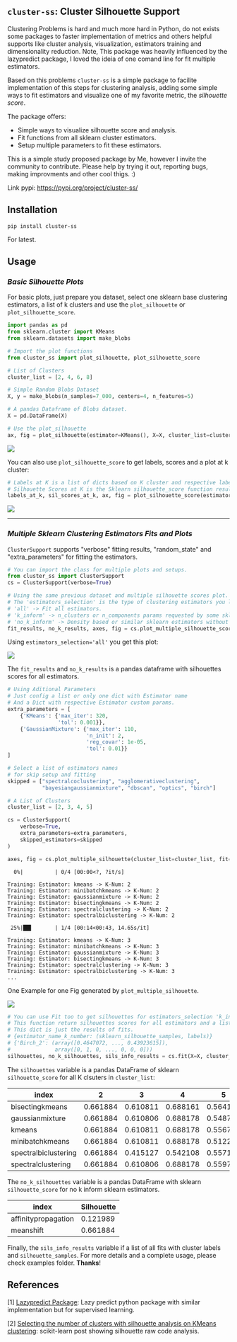 ## `cluster-ss`: Cluster Silhouette Support

Clustering Problems is hard and much more hard in Python, do not exists some packages to faster implementation of metrics and others helpful supports like cluster analysis, visualization, estimators training and dimensionality reduction.
Note, This package was heavily influenced by the lazypredict package, I loved the ideia of one comand line for fit multiple estimators.

Based on this problems `cluster-ss` is a simple package to facilite implementation of this steps for clustering analysis, adding some simple ways to fit estimators and visualize one of my favorite metric, the *silhouette score*.

The package offers:

* Simple ways to visualize silhouette score and analysis.
* Fit functions from all sklearn cluster estimators.
* Setup multiple parameters to fit these estimators.

This is a simple study proposed package by Me, however I invite the community to contribute. Please help by trying it out, reporting bugs, making improvments and other cool thigs. :)

Link pypi: https://pypi.org/project/cluster-ss/

## Installation

```
pip install cluster-ss
```
For latest.

## Usage

### *Basic Silhouette Plots*

For basic plots, just prepare you dataset, select one sklearn base clustering estimators, a list of k clusters and use the `plot_silhouette` or `plot_silhouette_score`.

```python
import pandas as pd
from sklearn.cluster import KMeans
from sklearn.datasets import make_blobs

# Import the plot functions
from cluster_ss import plot_silhouette, plot_silhouette_score

# List of Clusters
cluster_list = [2, 4, 6, 8]

# Simple Random Blobs Dataset
X, y = make_blobs(n_samples=7_000, centers=4, n_features=5)

# A pandas Dataframe of Blobs dataset.
X = pd.DataFrame(X)

# Use the plot_silhouette
ax, fig = plot_silhouette(estimator=KMeans(), X=X, cluster_list=cluster_list)

```

<img src="assets/plot_silhouette.png">

You can also use `plot_silhouette_score` to get labels, scores and a plot at k cluster:

```python
# Labels at K is a list of dicts based on K cluster and respective labels
# Silhouette Scores at K is the Sklearn silhouette_score function result for X and labels.
labels_at_k, sil_scores_at_k, ax, fig = plot_silhouette_score(estimator=KMeans(), X=X, cluster_list=cluster_list)
```

<img src="assets/plot_silhouette_score.png">


<hr>


### *Multiple Sklearn Clustering Estimators Fits and Plots*

`ClusterSupport` supports "verbose" fitting results, "random_state" and "extra_parameters" for fitting the estimators.

```python
# You can import the class for multiple plots and setups.
from cluster_ss import ClusterSupport
cs = ClusterSupport(verbose=True)

# Using the same previous dataset and multiple silhouette scores plot.
# The 'estimators_selection' is the type of clustering estimators you like to use.
# 'all' -> Fit all estimators.
# 'k_inform' -> n_clusters or n_components params requested by some sklearn estimators.
# 'no_k_inform' -> Density based or similar sklearn estimators without specifying cluster number. 
fit_results, no_k_results, axes, fig = cs.plot_multiple_silhouette_score(X=X, cluster_list=cluster_list, estimators_selection='all')
```

Using `estimators_selection='all'` you get this plot:

<img src="assets/plot_multiple_silhouette_score.png">

The `fit_results` and `no_k_results` is a pandas dataframe with silhouettes scores for all estimators.


```python
# Using Aditional Parameters
# Just config a list or only one dict with Estimator name
# And a Dict with respective Estimator custom params.
extra_parameters = [
    {'KMeans': {'max_iter': 320,
                'tol': 0.001}},
    {'GaussianMixture': {'max_iter': 110,
                         'n_init': 2,
                         'reg_covar': 1e-05,
                         'tol': 0.01}}
]

# Select a list of estimators names 
# for skip setup and fitting
skipped = ["spectralcoclustering", "agglomerativeclustering", 
           "bayesiangaussianmixture", "dbscan", "optics", "birch"]

# A List of Clusters
cluster_list = [2, 3, 4, 5]

cs = ClusterSupport(
    verbose=True, 
    extra_parameters=extra_parameters, 
    skipped_estimators=skipped
)

axes, fig = cs.plot_multiple_silhouette(cluster_list=cluster_list, fit=True, X=X)

```

```
  0%|          | 0/4 [00:00<?, ?it/s]

Training: Estimator: kmeans -> K-Num: 2
Training: Estimator: minibatchkmeans -> K-Num: 2
Training: Estimator: gaussianmixture -> K-Num: 2
Training: Estimator: bisectingkmeans -> K-Num: 2
Training: Estimator: spectralclustering -> K-Num: 2
Training: Estimator: spectralbiclustering -> K-Num: 2

 25%|██▌       | 1/4 [00:14<00:43, 14.65s/it]
 
Training: Estimator: kmeans -> K-Num: 3
Training: Estimator: minibatchkmeans -> K-Num: 3
Training: Estimator: gaussianmixture -> K-Num: 3
Training: Estimator: bisectingkmeans -> K-Num: 3
Training: Estimator: spectralclustering -> K-Num: 3
Training: Estimator: spectralbiclustering -> K-Num: 3
...

```

One Example for one Fig generated by `plot_multiple_silhouette`.

<img src="assets/k_means_multiple.png">


```python
# You can use Fit too to get silhouettes for estimators_selection 'k_inform', 'no_k_inform' and 'all'
# This function return silhouettes scores for all estimators and a list with dicts inside sils_info_results. 
# This dict is just the results of fits.
# {estimator_name_k_number: (sklearn_silhouette_samples, labels)}
# {'Birch_2': (array([0.4647072, ..., 0.43923615]),
#              array([0, 1, 0, ..., 0, 0, 0]))
silhouettes, no_k_silhouettes, sils_info_results = cs.fit(X=X, cluster_list=cluster_list, estimators_selection='all')
```

The `silhouettes` variable is a pandas DataFrame of sklearn `silhouette_score` for all K clsuters in `cluster_list`:

index | 2 | 3 | 4 | 5 
----  | ---- | ---- | ---- | ---- 
bisectingkmeans | 0.661884 | 0.610811 | 0.688161 | 0.564153
gaussianmixture | 0.661884 | 0.610806 | 0.688178 | 0.548734
kmeans | 0.661884 | 0.610811 | 0.688178 | 0.556731
minibatchkmeans | 0.661884 | 0.610811 | 0.688178 | 0.512270
spectralbiclustering | 0.661884 | 0.415127 | 0.542108 | 0.557163
spectralclustering | 0.661884 | 0.610806 | 0.688178 | 0.559767


The `no_k_silhouettes` variable is a pandas DataFrame with sklearn `silhouette_score` for no k inform sklearn estimators.

index | Silhouette 
----  | ---- 
affinitypropagation | 0.121989
meanshift | 0.661884

Finally, the `sils_info_results` variable if a list of all fits with cluster labels and `silhouette_samples`.
For more details and a complete usage, please check examples folder.
**Thanks**!


## References

[1] [Lazypredict Package](https://pypi.org/project/lazypredict/): Lazy predict python package with similar implementation but for supervised learning.

[2] [Selecting the number of clusters with silhouette analysis on KMeans clustering](https://scikit-learn.org/stable/auto_examples/cluster/plot_kmeans_silhouette_analysis.html): scikit-learn post showing silhouette raw code analysis.
